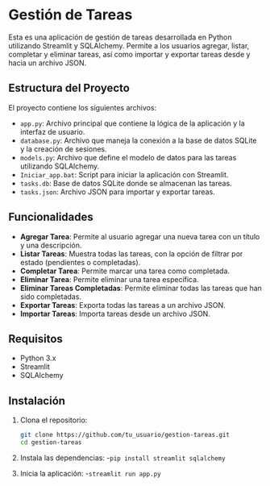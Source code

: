 # Gestión de Tareas

Esta es una aplicación de gestión de tareas desarrollada en Python utilizando Streamlit y SQLAlchemy. Permite a los usuarios agregar, listar, completar y eliminar tareas, así como importar y exportar tareas desde y hacia un archivo JSON.

## Estructura del Proyecto

El proyecto contiene los siguientes archivos:

- `app.py`: Archivo principal que contiene la lógica de la aplicación y la interfaz de usuario.
- `database.py`: Archivo que maneja la conexión a la base de datos SQLite y la creación de sesiones.
- `models.py`: Archivo que define el modelo de datos para las tareas utilizando SQLAlchemy.
- `Iniciar_app.bat`: Script para iniciar la aplicación con Streamlit.
- `tasks.db`: Base de datos SQLite donde se almacenan las tareas.
- `tasks.json`: Archivo JSON para importar y exportar tareas.

## Funcionalidades

- **Agregar Tarea**: Permite al usuario agregar una nueva tarea con un título y una descripción.
- **Listar Tareas**: Muestra todas las tareas, con la opción de filtrar por estado (pendientes o completadas).
- **Completar Tarea**: Permite marcar una tarea como completada.
- **Eliminar Tarea**: Permite eliminar una tarea específica.
- **Eliminar Tareas Completadas**: Permite eliminar todas las tareas que han sido completadas.
- **Exportar Tareas**: Exporta todas las tareas a un archivo JSON.
- **Importar Tareas**: Importa tareas desde un archivo JSON.

## Requisitos

- Python 3.x
- Streamlit
- SQLAlchemy

## Instalación

1. Clona el repositorio:
   ```bash
   git clone https://github.com/tu_usuario/gestion-tareas.git
   cd gestion-tareas
   
2. Instala las dependencias:
   -`pip install streamlit sqlalchemy`

3. Inicia la aplicación:
   -`streamlit run app.py`



